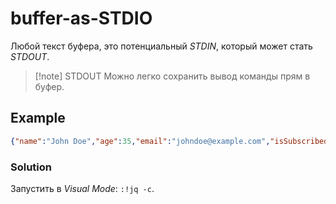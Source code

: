 # buffer-as-STDIO

Любой текст буфера, это потенциальный *STDIN*, который может стать *STDOUT*.

> [!note] STDOUT
> Можно легко сохранить вывод команды прям в буфер.

## Example

```json
{"name":"John Doe","age":35,"email":"johndoe@example.com","isSubscribed":true,"address":{"street":"123 Main St","city":"Anytown","state":"CA","postalCode":"90210"},"phoneNumbers":[{"type":"home","number":"555-555-1234"},{"type":"work","number":"555-555-5678"}],"hobbies":["reading","hiking","photography"]}
```

### Solution

Запустить в *Visual Mode*: `:!jq -c`.

